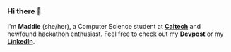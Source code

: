 ### Hi there 👋

I'm **Maddie** (she/her), a Computer Science student at **[Caltech](https://www.caltech.edu/)** and newfound hackathon enthusiast. 
Feel free to check out my **[Devpost](https://devpost.com/maddikia)** or my **[LinkedIn](https://www.linkedin.com/in/ramosmadison/)**.

